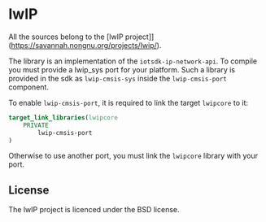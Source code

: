 # lwIP

All the sources belong to the [lwIP project]](https://savannah.nongnu.org/projects/lwip/).

The library is an implementation of the `iotsdk-ip-network-api`. To compile you must provide a lwip_sys port for your platform.
Such a library is provided in the sdk as `lwip-cmsis-sys` inside the `lwip-cmsis-port` component.

To enable `lwip-cmsis-port`, it is required to link the target `lwipcore` to it:

```CMake
target_link_libraries(lwipcore
    PRIVATE
        lwip-cmsis-port
)
```

Otherwise to use another port, you must link the `lwipcore` library with your port.

## License

The lwIP project is licenced under the BSD license.
